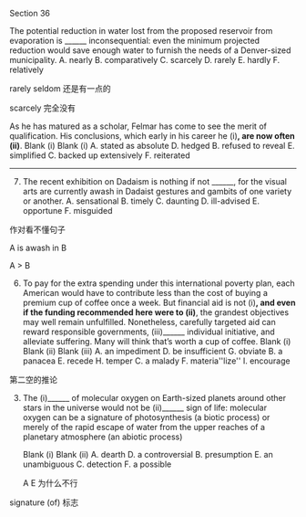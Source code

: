Section 36

The potential reduction in water lost from the proposed reservoir from evaporation is ______ inconsequential: even the minimum projected reduction would save enough water to furnish the needs of a Denver-sized municipality.
A. nearly
B. comparatively
C. scarcely
D. rarely
E. hardly
F. relatively

rarely seldom 还是有一点的 

scarcely 完全没有

As he has matured as a scholar, Felmar has come to see the merit of qualification. His conclusions, which early in his career he (i)______, are now often (ii)______.
Blank (i) Blank (i)
A. stated as absolute D. hedged
B. refused to reveal E. simplified
C. backed up extensively F. reiterated

----

7. The recent exhibition on Dadaism is nothing if not ______, for the visual arts are currently awash in Dadaist gestures and gambits of one variety or another.
    A. sensational
    B. timely
    C. daunting
    D. ill-advised
    E. opportune
    F. misguided

  作对看不懂句子

A is awash in B 

A > B



  6. To pay for the extra spending under this international poverty plan, each American would have to contribute less than the cost of buying a premium cup of coffee once a week. But financial aid is not (i)______, and even if the funding recommended here were to (ii)______, the grandest objectives may well remain unfulfilled. Nonetheless, carefully targeted aid can reward responsible governments, (iii)______ individual initiative, and alleviate suffering. Many will think that’s worth a cup of coffee.
    Blank (i) Blank (ii) Blank (iii)
    A. an impediment D. be insufficient G. obviate
    B. a panacea E. recede H. temper
    C. a malady F. materia''lize'' I. encourage

  第二空的推论

  3. The (i)______ of molecular oxygen on Earth-sized planets around other stars in the universe would not be (ii)______ sign of life: molecular oxygen can be a signature of photosynthesis (a biotic process) or merely of the rapid escape of water from the upper reaches of a planetary atmosphere (an abiotic process)

     Blank (i) Blank (ii)
     A. dearth D. a controversial
     B. presumption E. an unambiguous
     C. detection F. a possible

     A E 为什么不行

signature (of) 标志

